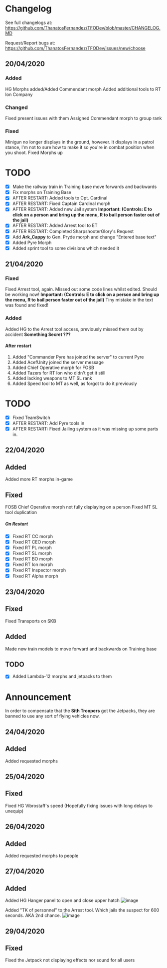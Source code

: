 # Changelog

See full changelogs at: https://github.com/ThanatosFernandez/TFODev/blob/master/CHANGELOG.MD

Request/Report bugs at: https://github.com/ThanatosFernandez/TFODev/issues/new/choose

## 20/04/2020

### Added
HG Morphs added/Added Commendant morph
Added additional tools to RT Ion Company

### Changed
Fixed present issues with them
Assigned Commendant morph to group rank

### Fixed
Minigun no longer displays in the ground, however. It displays in a patrol stance, I'm not to sure how to make it so you're in combat position when you shoot.
Fixed Morphs up

# TODO

- [x] Make the railway train in Training base move forwards and backwards
- [x] Fix morphs on Training Base
- [x] AFTER RESTART: Added tools to Cpt. Cardinal
- [x] AFTER RESTART: Fixed Captain Cardinal morph
- [x] AFTER RESTART: Added new Jail system
**Important: (Controls: E to click on a person and bring up the menu, R to bail person faster out of the jail)**
- [x] AFTER RESTART: Added Arrest tool to ET
- [x] AFTER RESTART: Completed SharpshooterGlory's Request
- [x] Add **Ark_Cappy** to Gen. Pryde morph and change "Entered base text"
- [x] Added Pyre Morph
- [x] Added sprint tool to some divisions which needed it

## 21/04/2020

### Fixed
Fixed Arrest tool, again. Missed out some code lines whilst edited. Should be working now! **Important: (Controls: E to click on a person and bring up the menu, R to bail person faster out of the jail)**
Tiny mistake in the text was found and fixed!

### Added
Added HG to the Arrest tool access, previously missed them out by accident
**Something Secret ???**

#### After restart
1. Added "Commander Pyre has joined the server" to current Pyre
2. Added AcefUnity joined the server message
3. Added Chief Operative morph for FOSB
4. Added Tazers for RT Ion who didn't get it still
5. Added lacking weapons to MT SL rank
6. Added Speed tool to MT as well, as forgot to do it previously

# TODO
- [x] Fixed TeamSwitch
- [x] AFTER RESTART: Add Pyre tools in
- [x] AFTER RESTART: Fixed Jailing system as it was missing up some parts in.

## 22/04/2020

## Added
Added more RT morphs in-game

## Fixed
FOSB Chief Operative morph not fully displaying on a person
Fixed MT SL tool duplication

##### On Restart
- [x] Fixed RT CC morph
- [x] Fixed RT CEO morph
- [x] Fixed RT PL morph
- [x] Fixed RT SL morph
- [x] Fixed RT BO morph
- [x] Fixed RT Ion morph
- [x] Fixed RT Inspector morph
- [x] Fixed RT Alpha morph

## 23/04/2020

## Fixed

Fixed Transports on SKB

## Added
Made new train models to move forward and backwards on Training base

## TODO

- [x] Added Lambda-12 morphs and jetpacks to them

# Announcement

In order to compensate that the **Sith Troopers** got the Jetpacks, they are banned to use any sort of flying vehicles now.

## 24/04/2020

## Added
Added requested morphs

## 25/04/2020

## Fixed
Fixed HG Vibrostaff's speed (Hopefully fixing issues with long delays to unequip)

## 26/04/2020

## Added
Added requested morphs to people


## 27/04/2020

## Added
Added HG Hanger panel to open and close upper hatch
![image](https://user-images.githubusercontent.com/64010566/80413163-affa8b00-88d7-11ea-942c-55e97cceda5c.png)


Added "TK of personnel" to the Arrest tool. Which jails the suspect for 600 seconds. AKA 2nd chance.
![image](https://user-images.githubusercontent.com/64010566/80413691-88f08900-88d8-11ea-894a-7a903e192192.png) 

## 29/04/2020

## Fixed
Fixed the Jetpack not displaying effects nor sound for all users